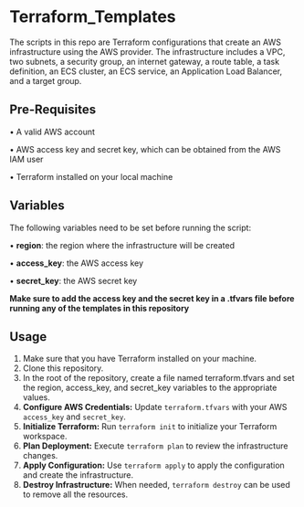 # Terraform_Templates

The scripts in this repo are Terraform configurations that create an AWS infrastructure using the AWS provider. The infrastructure includes a VPC, two subnets, a security group, an internet gateway, a route table, a task definition, an ECS cluster, an ECS service, an Application Load Balancer, and a target group.

## Pre-Requisites

•	A valid AWS account

•	AWS access key and secret key, which can be obtained from the AWS IAM user

•	Terraform installed on your local machine

## Variables

The following variables need to be set before running the script:

•	__region__: the region where the infrastructure will be created

•	__access_key__: the AWS access key

•	__secret_key__: the AWS secret key

__Make sure to add the access key and the secret key in a .tfvars file before running any of the templates in this repository__


## Usage

1.	Make sure that you have Terraform installed on your machine.
2.	Clone this repository.
3.	In the root of the repository, create a file named terraform.tfvars and set the region, access_key, and secret_key variables to the appropriate values.
4. **Configure AWS Credentials:** Update `terraform.tfvars` with your AWS `access_key` and `secret_key`.
5. **Initialize Terraform:** Run `terraform init` to initialize your Terraform workspace.
6. **Plan Deployment:** Execute `terraform plan` to review the infrastructure changes.
7. **Apply Configuration:** Use `terraform apply` to apply the configuration and create the infrastructure.
8. **Destroy Infrastructure:** When needed, `terraform destroy` can be used to remove all the resources.


